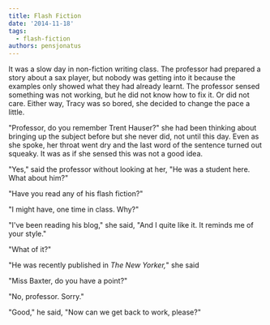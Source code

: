 ```yaml
---
title: Flash Fiction
date: '2014-11-18'
tags:
  - flash-fiction
authors: pensjonatus
---
```


It was a slow day in non-fiction writing class. The professor had prepared a
story about a sax player, but nobody was getting into it because the examples
only showed what they had already learnt. The professor sensed something was not
working, but he did not know how to fix it. Or did not care. Either way, Tracy
was so bored, she decided to change the pace a little.

<!-- truncate -->

"Professor, do you remember Trent Hauser?" she had been thinking about bringing
up the subject before but she never did, not until this day. Even as she spoke,
her throat went dry and the last word of the sentence turned out squeaky. It was
as if she sensed this was not a good idea.

"Yes," said the professor without looking at her, "He was a student here. What
about him?"

"Have you read any of his flash fiction?"

"I might have, one time in class. Why?"

"I've been reading his blog," she said, "And I quite like it. It reminds me of
your style."

"What of it?"

"He was recently published in _The New Yorker,_" she said

"Miss Baxter, do you have a point?"

"No, professor. Sorry."

"Good," he said, "Now can we get back to work, please?"
